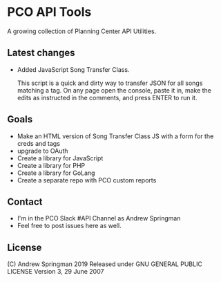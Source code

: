 # PCO API Tools
A growing collection of Planning Center API Utilities.

## Latest changes
- Added JavaScript Song Transfer Class.

    This script is a quick and dirty way to transfer JSON for all songs matching a tag.  On any page open the console, paste it in, make the edits as instructed in the comments, and press ENTER to run it.

## Goals
- Make an HTML version of Song Transfer Class JS with a form for the creds and tags
- upgrade to OAuth
- Create a library for JavaScript
- Create a library for PHP
- Create a library for GoLang
- Create a separate repo with PCO custom reports

## Contact
- I'm in the PCO Slack #API Channel as Andrew Springman
- Feel free to post issues here as well.

## License
(C) Andrew Springman 2019
Released under GNU GENERAL PUBLIC LICENSE Version 3, 29 June 2007